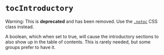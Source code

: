# `tocIntroductory`

Warning: This is **deprecated** and has been removed. Use the [`.notoc`](notoc-class) CSS class instead.

A boolean, which when set to true, will cause the introductory sections to also show up in the table of contents. This is rarely needed, but some groups prefer to have it.


